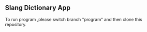 ## Slang Dictionary App
To run program ,please switch branch "program" and then clone this repository.
